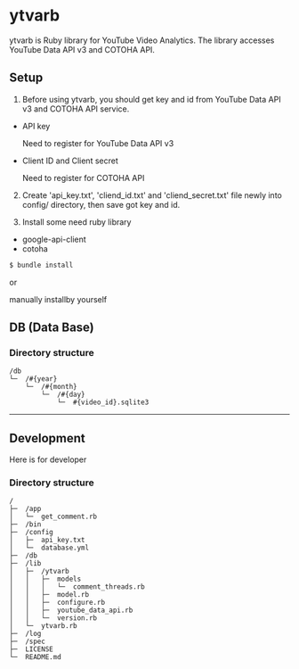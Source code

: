 # ytvarb

ytvarb is Ruby library for YouTube Video Analytics.
The library accesses YouTube Data API v3 and COTOHA API.

## Setup

1. Before using ytvarb, you should get key and id from YouTube Data API v3 and COTOHA API service.

- API key

  Need to register for YouTube Data API v3

- Client ID and Client secret

  Need to register for COTOHA API

2. Create 'api_key.txt', 'cliend_id.txt' and 'cliend_secret.txt' file newly into config/ directory, then save got key and id.

3. Install some need ruby library

- google-api-client
- cotoha

```rb
$ bundle install
```

or

manually installby yourself

## DB (Data Base)

### Directory structure

```
/db									  
└─	/#{year}						  
	└─	/#{month}					  
		└─	/#{day}					  
			└─	#{video_id}.sqlite3	  
```

---

## Development

Here is for developer

### Directory structure

```
/										  
├─	/app								  
│	└─	get_comment.rb					  
├─	/bin								  
├─	/config								  
│	├─	api_key.txt						  
│	└─	database.yml					  
├─	/db									  
├─	/lib								  
│	├─	/ytvarb							  
│	│	├─	models						  
│	│	│	└─	comment_threads.rb		  
│	│	├─	model.rb					  
│	│	├─	configure.rb				  
│	│	├─	youtube_data_api.rb			  
│	│	└─	version.rb					  
│	└─	ytvarb.rb						  
├─	/log								  
├─	/spec								  
├─	LICENSE								  
└─	README.md							  
```
